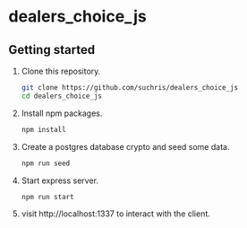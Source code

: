 # dealers_choice_js

## Getting started

1. Clone this repository.
    ```sh
    git clone https://github.com/suchris/dealers_choice_js
    cd dealers_choice_js
    ```

2. Install npm packages.
    ```sh
    npm install
    ```

3. Create a postgres database crypto and seed some data.
    ```sh
    npm run seed
    ```

4. Start express server.
    ```sh
    npm run start
    ```

5. visit http://localhost:1337 to interact with the client.
